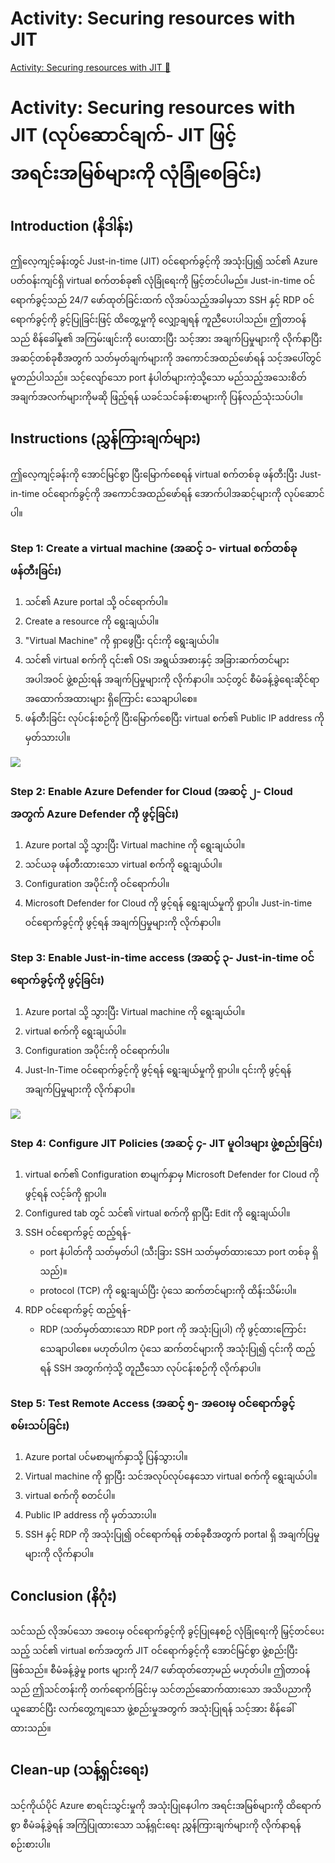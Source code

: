 # Activity: Securing resources with JIT

[Activity: Securing resources with JIT 🔗](https://www.coursera.org/learn/microsoft-sc-900-exam-preparation-and-practice/supplement/Bzkgr/activity-securing-resources-with-jit)

# Activity: Securing resources with JIT (လုပ်ဆောင်ချက်- JIT ဖြင့် အရင်းအမြစ်များကို လုံခြုံစေခြင်း)

## Introduction (နိဒါန်း)

ဤလေ့ကျင့်ခန်းတွင် Just-in-time (JIT) ဝင်ရောက်ခွင့်ကို အသုံးပြု၍ သင်၏ Azure ပတ်ဝန်းကျင်ရှိ virtual စက်တစ်ခု၏ လုံခြုံရေးကို မြှင့်တင်ပါမည်။ Just-in-time ဝင်ရောက်ခွင့်သည် 24/7 ဖော်ထုတ်ခြင်းထက် လိုအပ်သည့်အခါမှသာ SSH နှင့် RDP ဝင်ရောက်ခွင့်ကို ခွင့်ပြုခြင်းဖြင့် ထိတွေ့မှုကို လျှော့ချရန် ကူညီပေးပါသည်။ ဤတာဝန်သည် စိန်ခေါ်မှု၏ အကြမ်းဖျင်းကို ပေးထားပြီး သင့်အား အချက်ပြမှုများကို လိုက်နာပြီး အဆင့်တစ်ခုစီအတွက် သတ်မှတ်ချက်များကို အကောင်အထည်ဖော်ရန် သင့်အပေါ်တွင် မူတည်ပါသည်။ သင့်လျော်သော port နံပါတ်များကဲ့သို့သော မည်သည့်အသေးစိတ်အချက်အလက်များကိုမဆို ဖြည့်ရန် ယခင်သင်ခန်းစာများကို ပြန်လည်သုံးသပ်ပါ။

## Instructions (ညွှန်ကြားချက်များ)

ဤလေ့ကျင့်ခန်းကို အောင်မြင်စွာ ပြီးမြောက်စေရန် virtual စက်တစ်ခု ဖန်တီးပြီး Just-in-time ဝင်ရောက်ခွင့်ကို အကောင်အထည်ဖော်ရန် အောက်ပါအဆင့်များကို လုပ်ဆောင်ပါ။

### Step 1: Create a virtual machine (အဆင့် ၁- virtual စက်တစ်ခု ဖန်တီးခြင်း)

1.  သင်၏ Azure portal သို့ ဝင်ရောက်ပါ။
2.  Create a resource ကို ရွေးချယ်ပါ။
3.  "Virtual Machine" ကို ရှာဖွေပြီး ၎င်းကို ရွေးချယ်ပါ။
4.  သင်၏ virtual စက်ကို ၎င်း၏ OS၊ အရွယ်အစားနှင့် အခြားဆက်တင်များအပါအဝင် ဖွဲ့စည်းရန် အချက်ပြမှုများကို လိုက်နာပါ။ သင့်တွင် စီမံခန့်ခွဲရေးဆိုင်ရာ အထောက်အထားများ ရှိကြောင်း သေချာပါစေ။
5.  ဖန်တီးခြင်း လုပ်ငန်းစဉ်ကို ပြီးမြောက်စေပြီး virtual စက်၏ Public IP address ကို မှတ်သားပါ။

<img src="https://d3c33hcgiwev3.cloudfront.net/imageAssetProxy.v1/FneYMZEmQmGIdBR8SOa54g_116cb88a65fb4547842a4a2653f793e1_image.png?expiry=1744502400000&hmac=UeMjADnm0uMTLm8d9dff0jdY7D7Ro5sBrRnUp3SB7Gg">

### Step 2: Enable Azure Defender for Cloud (အဆင့် ၂- Cloud အတွက် Azure Defender ကို ဖွင့်ခြင်း)

1.  Azure portal သို့ သွားပြီး Virtual machine ကို ရွေးချယ်ပါ။
2.  သင်ယခု ဖန်တီးထားသော virtual စက်ကို ရွေးချယ်ပါ။
3.  Configuration အပိုင်းကို ဝင်ရောက်ပါ။
4.  Microsoft Defender for Cloud ကို ဖွင့်ရန် ရွေးချယ်မှုကို ရှာပါ။ Just-in-time ဝင်ရောက်ခွင့်ကို ဖွင့်ရန် အချက်ပြမှုများကို လိုက်နာပါ။

### Step 3: Enable Just-in-time access (အဆင့် ၃- Just-in-time ဝင်ရောက်ခွင့်ကို ဖွင့်ခြင်း)

1.  Azure portal သို့ သွားပြီး Virtual machine ကို ရွေးချယ်ပါ။
2.  virtual စက်ကို ရွေးချယ်ပါ။
3.  Configuration အပိုင်းကို ဝင်ရောက်ပါ။
4.  Just-In-Time ဝင်ရောက်ခွင့်ကို ဖွင့်ရန် ရွေးချယ်မှုကို ရှာပါ။ ၎င်းကို ဖွင့်ရန် အချက်ပြမှုများကို လိုက်နာပါ။

<img src="https://d3c33hcgiwev3.cloudfront.net/imageAssetProxy.v1/SG1bZC5pR1q3jJ9WwR0zNA_28db967c6e85498abdac3a9ea413ebe1_image.png?expiry=1744502400000&hmac=MLATeFr9cGMChs15sbuI8IpYk_SDCggekp_fhhwE0QA">

### Step 4: Configure JIT Policies (အဆင့် ၄- JIT မူဝါဒများ ဖွဲ့စည်းခြင်း)

1.  virtual စက်၏ Configuration စာမျက်နှာမှ Microsoft Defender for Cloud ကို ဖွင့်ရန် လင့်ခ်ကို ရှာပါ။
2.  Configured tab တွင် သင်၏ virtual စက်ကို ရှာပြီး Edit ကို ရွေးချယ်ပါ။
3.  SSH ဝင်ရောက်ခွင့် ထည့်ရန်-
    - port နံပါတ်ကို သတ်မှတ်ပါ (သီးခြား SSH သတ်မှတ်ထားသော port တစ်ခု ရှိသည်)။
    - protocol (TCP) ကို ရွေးချယ်ပြီး ပုံသေ ဆက်တင်များကို ထိန်းသိမ်းပါ။
4.  RDP ဝင်ရောက်ခွင့် ထည့်ရန်-
    - RDP (သတ်မှတ်ထားသော RDP port ကို အသုံးပြုပါ) ကို ဖွင့်ထားကြောင်း သေချာပါစေ။ မဟုတ်ပါက ပုံသေ ဆက်တင်များကို အသုံးပြု၍ ၎င်းကို ထည့်ရန် SSH အတွက်ကဲ့သို့ တူညီသော လုပ်ငန်းစဉ်ကို လိုက်နာပါ။

### Step 5: Test Remote Access (အဆင့် ၅- အဝေးမှ ဝင်ရောက်ခွင့် စမ်းသပ်ခြင်း)

1.  Azure portal ပင်မစာမျက်နှာသို့ ပြန်သွားပါ။
2.  Virtual machine ကို ရှာပြီး သင်အလုပ်လုပ်နေသော virtual စက်ကို ရွေးချယ်ပါ။
3.  virtual စက်ကို စတင်ပါ။
4.  Public IP address ကို မှတ်သားပါ။
5.  SSH နှင့် RDP ကို အသုံးပြု၍ ဝင်ရောက်ရန် တစ်ခုစီအတွက် portal ရှိ အချက်ပြမှုများကို လိုက်နာပါ။

## Conclusion (နိဂုံး)

သင်သည် လိုအပ်သော အဝေးမှ ဝင်ရောက်ခွင့်ကို ခွင့်ပြုနေစဉ် လုံခြုံရေးကို မြှင့်တင်ပေးသည့် သင်၏ virtual စက်အတွက် JIT ဝင်ရောက်ခွင့်ကို အောင်မြင်စွာ ဖွဲ့စည်းပြီးဖြစ်သည်။ စီမံခန့်ခွဲမှု ports များကို 24/7 ဖော်ထုတ်တော့မည် မဟုတ်ပါ။ ဤတာဝန်သည် ဤသင်တန်းကို တက်ရောက်ခြင်းမှ သင်တည်ဆောက်ထားသော အသိပညာကို ယူဆောင်ပြီး လက်တွေ့ကျသော ဖွဲ့စည်းမှုအတွက် အသုံးပြုရန် သင့်အား စိန်ခေါ်ထားသည်။

## Clean-up (သန့်ရှင်းရေး)

သင့်ကိုယ်ပိုင် Azure စာရင်းသွင်းမှုကို အသုံးပြုနေပါက အရင်းအမြစ်များကို ထိရောက်စွာ စီမံခန့်ခွဲရန် အကြံပြုထားသော သန့်ရှင်းရေး ညွှန်ကြားချက်များကို လိုက်နာရန် စဉ်းစားပါ။
